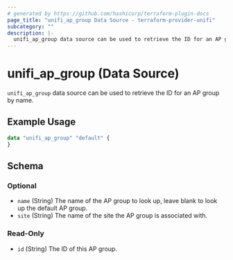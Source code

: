 ```yaml
---
# generated by https://github.com/hashicorp/terraform-plugin-docs
page_title: "unifi_ap_group Data Source - terraform-provider-unifi"
subcategory: ""
description: |-
  unifi_ap_group data source can be used to retrieve the ID for an AP group by name.
---
```


# unifi_ap_group (Data Source)

`unifi_ap_group` data source can be used to retrieve the ID for an AP group by name.

## Example Usage

```terraform
data "unifi_ap_group" "default" {
}
```

<!-- schema generated by tfplugindocs -->

## Schema

### Optional

- `name` (String) The name of the AP group to look up, leave blank to look up the default AP group.
- `site` (String) The name of the site the AP group is associated with.

### Read-Only

- `id` (String) The ID of this AP group.
